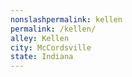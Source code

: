 ```yaml
---
﻿nonslashpermalink: kellen
permalink: /kellen/
alley: Kellen
city: McCordsville
state: Indiana
---
```

